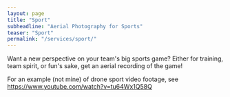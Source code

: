 ```yaml
---
layout: page
title: "Sport"
subheadline: "Aerial Photography for Sports"
teaser: "Sport"
permalink: "/services/sport/"
---
```


Want a new perspective on your team's big sports game? Either for training, team spirit, or fun's sake, get an aerial recording of the game!

For an example (not mine) of drone sport video footage, see https://www.youtube.com/watch?v=tu64Wx1Q58Q
